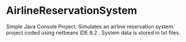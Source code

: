 # AirlineReservationSystem
Simple Java Console Project.
Simulates an airline reservation system.
project coded using netbeans IDE 8.2 .
System data is stored in txt files. 
